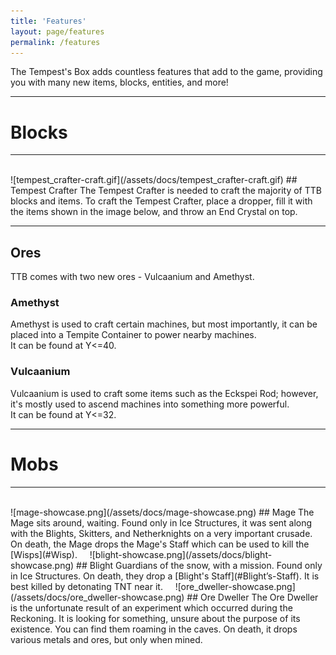 ```yaml
---
title: 'Features'
layout: page/features
permalink: /features
---
```


The Tempest's Box adds countless features that add to the game, providing you with many new items, blocks, entities, and more!

<!--  -->

---
# Blocks
---

<br>
![tempest_crafter-craft.gif](/assets/docs/tempest_crafter-craft.gif)
## Tempest Crafter
The Tempest Crafter is needed to craft the majority of TTB blocks and items.  
To craft the Tempest Crafter, place a dropper, fill it with the items shown in the image below, and throw an End Crystal on top.

---

## Ores
TTB comes with two new ores - Vulcaanium and Amethyst.
### Amethyst
Amethyst is used to craft certain machines, but most importantly, it can be placed into a Tempite Container to power nearby machines.  
It can be found at Y<=40.
### Vulcaanium
Vulcaanium is used to craft some items such as the Eckspei Rod; however, it's mostly used to ascend machines into something more powerful.  
It can be found at Y<=32.

<!--  -->

---
# Mobs
---
 
<br>
![mage-showcase.png](/assets/docs/mage-showcase.png)
## Mage
The Mage sits around, waiting. Found only in Ice Structures, it was sent along with the Blights, Skitters, and Netherknights on a very important crusade. On death, the Mage drops the Mage's Staff which can be used to kill the [Wisps](#Wisp).  
‏‏‎ ‎  
‏‏‎ ‎  
![blight-showcase.png](/assets/docs/blight-showcase.png)
## Blight
Guardians of the snow, with a mission. Found only in Ice Structures. On death, they drop a [Blight's Staff](#Blight’s-Staff). It is best killed by detonating TNT near it.  
‏‏‎ ‎  
‏‏‎ ‎  
![ore_dweller-showcase.png](/assets/docs/ore_dweller-showcase.png)
## Ore Dweller
The Ore Dweller is the unfortunate result of an experiment which occurred during the Reckoning. It is looking for something, unsure about the purpose of its existence. You can find them roaming in the caves. On death, it drops various metals and ores, but only when mined.  
‏‏‎ ‎  

<!--  -->
